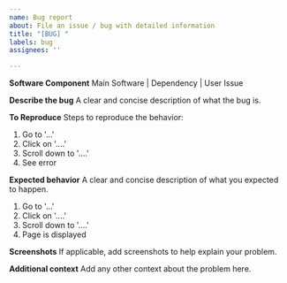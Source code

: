 ```yaml
---
name: Bug report
about: File an issue / bug with detailed information
title: "[BUG] "
labels: bug
assignees: ''

---
```


**Software Component**
Main Software | Dependency | User Issue

**Describe the bug**
A clear and concise description of what the bug is.

**To Reproduce**
Steps to reproduce the behavior:
1. Go to '...'
2. Click on '....'
3. Scroll down to '....'
4. See error

**Expected behavior**
A clear and concise description of what you expected to happen.

1. Go to '...'
2. Click on '....'
3. Scroll down to '....'
4. Page is displayed

**Screenshots**
If applicable, add screenshots to help explain your problem.

**Additional context**
Add any other context about the problem here.
